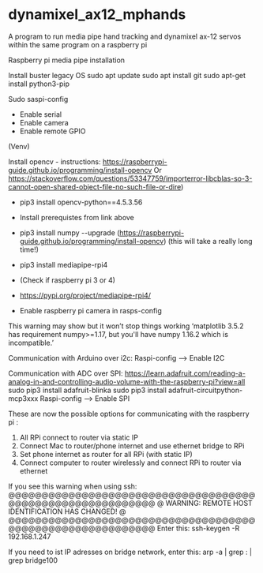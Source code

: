 # dynamixel_ax12_mphands

A program to run media pipe hand tracking and dynamixel ax-12 servos within the same program on a raspberry pi

Raspberry pi media pipe installation


Install buster legacy OS
sudo apt update
sudo apt install git
sudo apt-get install python3-pip

Sudo saspi-config
- Enable serial
- Enable camera 
- Enable remote GPIO

(Venv)

Install opencv - instructions:
https://raspberrypi-guide.github.io/programming/install-opencv
Or
https://stackoverflow.com/questions/53347759/importerror-libcblas-so-3-cannot-open-shared-object-file-no-such-file-or-dire)

- pip3 install opencv-python==4.5.3.56

- Install prerequistes from link above  

- pip3 install numpy --upgrade (https://raspberrypi-guide.github.io/programming/install-opencv) (this will take a really long time!) 


- pip3 install mediapipe-rpi4 
- (Check if raspberry pi 3 or 4) 
- https://pypi.org/project/mediapipe-rpi4/

- Enable raspberry pi camera in rasps-config 


This warning may show but it won’t stop things working ‘matplotlib 3.5.2 has requirement numpy>=1.17, but you'll have numpy 1.16.2 which is incompatible.’

Communication with Arduino over i2c:
Raspi-config —> Enable I2C

Communication with ADC over SPI:
https://learn.adafruit.com/reading-a-analog-in-and-controlling-audio-volume-with-the-raspberry-pi?view=all
sudo pip3 install adafruit-blinka
sudo pip3 install adafruit-circuitpython-mcp3xxx
Raspi-config —> Enable SPI


These are now the possible options for communicating with the raspberry pi :
1. All RPi connect to router via static IP 
2. Connect Mac to router/phone internet and use ethernet bridge to RPi
3. Set phone internet as router for all RPi (with static IP)
4. Connect computer to router wirelessly and connect RPi to router via ethernet 

If you see this warning when using ssh:
@@@@@@@@@@@@@@@@@@@@@@@@@@@@@@@@@@@@@@@@@@@@@@@@@@@@@@@@@@@
@    WARNING: REMOTE HOST IDENTIFICATION HAS CHANGED!     @
@@@@@@@@@@@@@@@@@@@@@@@@@@@@@@@@@@@@@@@@@@@@@@@@@@@@@@@@@@@
Enter this:
ssh-keygen -R 192.168.1.247


If you need to ist IP adresses on bridge network, enter this:
arp -a | grep : | grep bridge100
